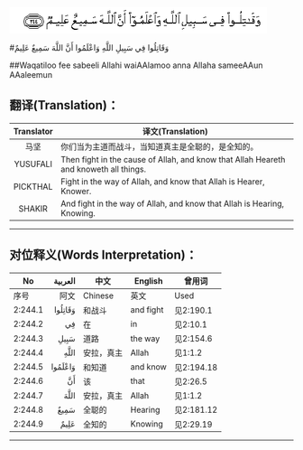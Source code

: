 ![002:244](images/002_244.gif)

#وَقَاتِلُوا فِي سَبِيلِ اللَّهِ وَاعْلَمُوا أَنَّ اللَّهَ سَمِيعٌ عَلِيمٌ 

##Waqatiloo fee sabeeli Allahi waiAAlamoo anna Allaha sameeAAun AAaleemun 

## 翻译(Translation)：

| Translator | 译文(Translation)                                            |
| :--------: | ------------------------------------------------------------ |
|    马坚    | 你们当为主道而战斗，当知道真主是全聪的，是全知的。           |
|  YUSUFALI  | Then fight in the cause of Allah, and know that Allah Heareth and knoweth all things. |
|  PICKTHAL  | Fight in the way of Allah, and know that Allah is Hearer, Knower. |
|   SHAKIR   | And fight in the way of Allah, and know that Allah is Hearing, Knowing. |

---

## 对位释义(Words Interpretation)：

| No   | العربية | 中文    | English | 曾用词 |
| ---- | ------: | ------- | ------- | ------ |
| 序号 |    阿文 | Chinese | 英文    | Used   |
| 2:244.1 | وَقَاتِلُوا | 和战斗     | and fight | 见2:190.1  |
| 2:244.2 | فِي      | 在         | in        | 见2:10.1   |
| 2:244.3 | سَبِيلِ    | 道路       | the way   | 见2:154.6  |
| 2:244.4 | اللَّهِ    | 安拉，真主 | Allah     | 见1:1.2    |
| 2:244.5 | وَاعْلَمُوا | 和知道     | and know  | 见2:194.18 |
| 2:244.6 | أَنَّ      | 该         | that      | 见2:26.5   |
| 2:244.7 | اللَّهَ    | 安拉，真主 | Allah     | 见1:1.2    |
| 2:244.8 | سَمِيعٌ    | 全聪的     | Hearing   | 见2:181.12 |
| 2:244.9 | عَلِيمٌ    | 全知的     | Knowing   | 见2:29.19  |

---

